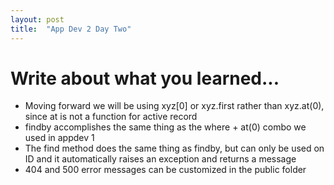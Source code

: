 ```yaml
---
layout: post
title:  "App Dev 2 Day Two"
---
```


# Write about what you learned...

 - Moving forward we will be using xyz[0] or xyz.first rather than xyz.at(0), since at is not a function for active record
 - findby accomplishes the same thing as the where + at(0) combo we used in appdev 1
 - The find method does the same thing as findby, but can only be used on ID and it automatically raises an exception and returns a message
 - 404 and 500 error messages can be customized in the public folder

